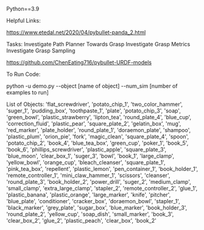 Python==3.9


Helpful Links:

https://www.etedal.net/2020/04/pybullet-panda_2.html

Tasks:
Investigate Path Planner Towards Grasp
Investigate Grasp Metrics
Investigate Grasp Sampling

https://github.com/ChenEating716/pybullet-URDF-models


To Run Code: 

python -u demo.py --object [name of object] --num_sim [number of examples to run]

List of Objects: 
'flat_screwdriver', 'potato_chip_1', 'two_color_hammer', 'suger_1', 'pudding_box', 'toothpaste_1', 'plate', 'potato_chip_3', 'soap', 'green_bowl', 'plastic_strawberry', 'lipton_tea', 'round_plate_4', 'blue_cup', 'correction_fluid', 'plastic_pear', 'square_plate_2', 'gelatin_box', 'mug', 'red_marker', 'plate_holder', 'round_plate_1', 'doraemon_plate', 'shampoo', 'plastic_plum', 'orion_pie', 'fork', 'magic_clean', 'square_plate_4', 'spoon', 'potato_chip_2', 'book_4', 'blue_tea_box', 'green_cup', 'poker_1', 'book_5', 'book_6', 'phillips_screwdriver', 'plastic_apple', 'square_plate_3', 'blue_moon', 'clear_box_1', 'suger_3', 'bowl', 'book_1', 'large_clamp', 'yellow_bowl', 'orange_cup', 'bleach_cleanser', 'square_plate_1', 'pink_tea_box', 'repellent', 'plastic_lemon', 'pen_container_1', 'book_holder_1', 'remote_controller_1', 'mini_claw_hammer_1', 'scissors', 'cleanser', 'round_plate_3', 'book_holder_2', 'power_drill', 'suger_2', 'medium_clamp', 'small_clamp', 'extra_large_clamp', 'stapler_2', 'remote_controller_2', 'glue_1', 'plastic_banana', 'plastic_orange', 'large_marker', 'knife', 'pitcher', 'blue_plate', 'conditioner', 'cracker_box', 'doraemon_bowl', 'stapler_1', 'black_marker', 'grey_plate', 'sugar_box', 'blue_marker', 'book_holder_3', 'round_plate_2', 'yellow_cup', 'soap_dish', 'small_marker', 'book_3', 'clear_box_2', 'glue_2', 'plastic_peach', 'clear_box', 'book_2'

